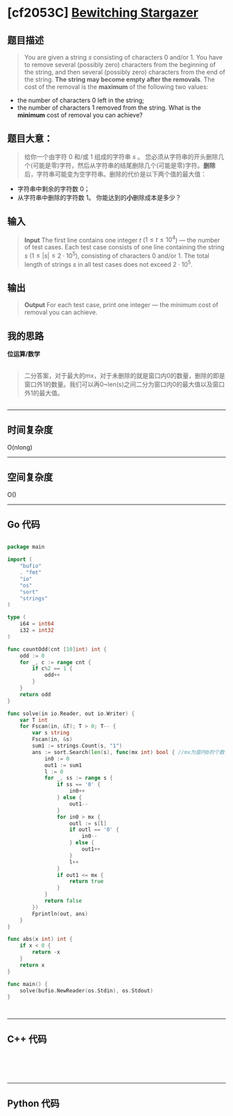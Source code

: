 # [cf2053C] [Bewitching Stargazer](https://codeforces.com/problemset/problem/2053/C)
## 题目描述 

> You are given a string $s$ consisting of characters 0 and/or 1.
You have to remove several (possibly zero) characters from the beginning of the string, and then several (possibly zero) characters from the end of the string. **The string may become empty after the removals**. The cost of the removal is the **maximum** of the following two values:
-   the number of characters 0 left in the string;
-   the number of characters 1 removed from the string.
What is the **minimum** cost of removal you can achieve?

## 题目大意：
> 给你一个由字符 0 和/或 1 组成的字符串 $s$ 。
您必须从字符串的开头删除几个(可能是零)字符，然后从字符串的结尾删除几个(可能是零)字符。**删除**后，字符串可能变为空字符串。删除的代价是以下两个值的最大值：
- 字符串中剩余的字符数 0；
- 从字符串中删除的字符数 1。
你能达到的**小**删除成本是多少？



## 输入 
> **Input**
The first line contains one integer $t$ ($1 \le t \le 10^4$) — the number of test cases.
Each test case consists of one line containing the string $s$ ($1 \le |s| \le 2 \cdot 10^5$), consisting of characters 0 and/or 1.
The total length of strings $s$ in all test cases does not exceed $2 \cdot 10^5$.



## 输出
> **Output**
For each test case, print one integer — the minimum cost of removal you can achieve.


## 我的思路
**位运算/数学**

##
> 二分答案，对于最大的mx，对于未删除的就是窗口内0的数量，删除的即是窗口外1的数量。我们可以再0~len(s)之间二分为窗口内0的最大值以及窗口外1的最大值。


##
---

## 时间复杂度

O(nlong)

---

## 空间复杂度

O()

---

## Go 代码

```Go

package main

import (
	"bufio"
	. "fmt"
	"io"
	"os"
	"sort"
	"strings"
)

type (
	i64 = int64
	i32 = int32
)

func countOdd(cnt [10]int) int {
	odd := 0
	for _, c := range cnt {
		if c%2 == 1 {
			odd++
		}
	}
	return odd
}

func solve(in io.Reader, out io.Writer) {
	var T int
	for Fscan(in, &T); T > 0; T-- {
		var s string
		Fscan(in, &s)
		sum1 := strings.Count(s, "1")
		ans := sort.Search(len(s), func(mx int) bool { //mx为窗内0的个数
			in0 := 0
			out1 := sum1
			l := 0
			for _, ss := range s {
				if ss == '0' {
					in0++
				} else {
					out1--
				}
				for in0 > mx {
					outl := s[l]
					if outl == '0' {
						in0--
					} else {
						out1++
					}
					l++
				}
				if out1 <= mx {
					return true
				}
			}
			return false
		})
		Fprintln(out, ans)
	}
}

func abs(x int) int {
	if x < 0 {
		return -x
	}
	return x
}

func main() {
	solve(bufio.NewReader(os.Stdin), os.Stdout)
}




```
---

## C++ 代码

```C++






```
---
## Python 代码

```Python



```
